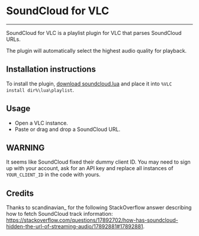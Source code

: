 # SoundCloud for VLC #
* * *
SoundCloud for VLC is a playlist plugin for VLC that parses SoundCloud URLs.

The plugin will automatically select the highest audio quality for playback.

## Installation instructions ##

To install the plugin, [download soundcloud.lua](https://bitbucket.org/Nabile/soundcloud-for-vlc/raw/master/soundcloud.lua) and place it into `%VLC install dir%\lua\playlist`.

## Usage ##

* Open a VLC instance.
* Paste or drag and drop a SoundCloud URL.

## WARNING ##

It seems like SoundCloud fixed their dummy client ID. You may need to sign up with your account, ask for an API key and replace all instances of `YOUR_CLIENT_ID` in the code with yours.

## Credits ##

Thanks to scandinavian_ for the following StackOverflow answer describing how to fetch SoundCloud track information: https://stackoverflow.com/questions/17892702/how-has-soundcloud-hidden-the-url-of-streaming-audio/17892881#17892881.
